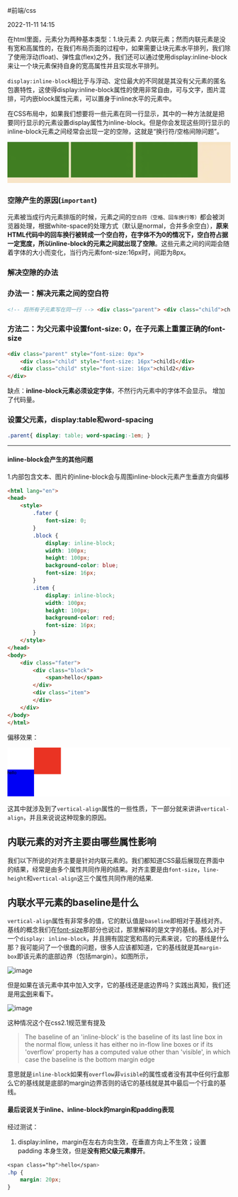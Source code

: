 #前端/css 

2022-11-11 14:15

在html里面，元素分为两种基本类型：1.块元素 2. 内联元素；然而内联元素是没有宽和高属性的，在我们布局页面的过程中，如果需要让块元素水平排列，我们除了使用浮动(float)、弹性盒(flex)之外，我们还可以通过使用display:inline-block来让一个块元素保持自身的宽高属性并且实现水平排列。

`display:inline-block`相比于与浮动、定位最大的不同就是其没有父元素的匿名包裹特性，这使得display:inline-block属性的使用非常自由，可与文字，图片混排，可内嵌block属性元素，可以置身于inline水平的元素中。

在CSS布局中，如果我们想要将一些元素在同一行显示，其中的一种方法就是把要同行显示的元素设置display属性为inline-block。但是你会发现这些同行显示的inline-block元素之间经常会出现一定的空隙，这就是“换行符/空格间隙问题”。

![](https://raw.githubusercontent.com/arsize/pic-bed/main/obsidian/202211111431876.png)

### 空隙产生的原因(`important`)

元素被当成行内元素排版的时候，元素之间的`空白符（空格、回车换行等）`都会被浏览器处理，根据white-space的处理方式（默认是normal，合并多余空白），**原来HTML代码中的回车换行被转成一个空白符，在字体不为0的情况下，空白符占据一定宽度，所以inline-block的元素之间就出现了空隙**。这些元素之间的间距会随着字体的大小而变化，当行内元素font-size:16px时，间距为8px。

### 解决空隙的办法

### 办法一：解决元素之间的空白符

```html
<!-- 将所有子元素写在同一行 --> <div class="parent"> <div class="child">child1</div><div class="child">child2</div> </div>
```

### 方法二：为父元素中设置font-size: 0，在子元素上重置正确的font-size

```html
<div class="parent" style="font-size: 0px">
	<div class="child" style="font-size: 16px">child1</div>
	<div class="child" style="font-size: 16px">child2</div>
</div>
```

缺点：**inline-block元素必须设定字体**，不然行内元素中的字体不会显示。 增加了代码量。

### 设置父元素，display:table和word-spacing

```css
.parent{ display: table; word-spacing:-1em; }
```


---

#### inline-block会产生的其他问题

1.内部包含文本、图片的inline-block会与周围inline-block元素产生垂直方向偏移

```html
<html lang="en">
<head>
    <style>
        .fater {
            font-size: 0;
        }
        .block {
            display: inline-block;
            width: 100px;
            height: 100px;
            background-color: blue;
            font-size: 16px;
        }
        .item {
            display: inline-block;
            width: 100px;
            height: 100px;
            background-color: red;
            font-size: 16px;
        }
    </style>
</head>
<body>
    <div class="fater">
        <div class="block">
            <span>hello</span>
        </div>
        <div class="item">
        </div>
    </div>
</body>
</html>
```

偏移效果：

![](https://raw.githubusercontent.com/arsize/pic-bed/main/obsidian/202211111440799.png)

这其中就涉及到了`vertical-align`属性的一些性质，下一部分就来讲讲`vertical-align`，并且来说说这种现象的原因。

## 内联元素的对齐主要由哪些属性影响

我们以下所说的对齐主要是针对内联元素的。我们都知道CSS最后展现在界面中的结果，经常是由多个属性共同作用的结果。对齐主要是由`font-size`，`line-height`和`vertical-align`这三个属性共同作用的结果.

## 内联水平元素的baseline是什么

`vertical-align`属性有非常多的值，它的默认值是`baseline`即相对于基线对齐。基线的概念我们在[font-size](https://overfronted.net/posts/www.baidu.com)那部分也说过，那里解释的是文字的基线。那么对于一个`display: inline-block`，并且拥有固定宽和高的元素来说，它的基线是什么那？我可能问了一个很蠢的问题，很多人应该都知道，它的基线就是其`margin-box`即该元素的底部边界（包括margin）。如图所示，

![image](https://user-images.githubusercontent.com/13817144/55063668-71324a00-50b3-11e9-8f87-906d552a3eff.png)

但是如果在该元素中其中加入文字，它的基线还是底边界吗？实践出真知，我们还是用[实例](https://codepen.io/xwchris/pen/vjrgrE)来看下。

![image](https://user-images.githubusercontent.com/13817144/39965395-77358518-56ca-11e8-8724-c04ba573e304.png)

这种情况这个在css2.1规范里有提及

> The baseline of an 'inline-block' is the baseline of its last line box in the normal flow, unless it has either no in-flow line boxes or if its 'overflow' property has a computed value other than 'visible', in which case the baseline is the bottom margin edge

意思就是`inline-block`如果有`overflow`非`visible`的属性或者没有其中任何行盒那么它的基线就是底部的margin边界否则的话它的基线就是其中最后一个行盒的基线。

#### 最后说说关于inline、inline-block的margin和padding表现

经过测试：

1. display:inline，margin在左右方向生效，在垂直方向上不生效；设置 padding 本身生效，但是**没有把父级元素撑开**。

```css
<span class="hp">hello</span>
.hp {
	margin: 20px;
}
```

